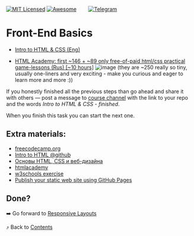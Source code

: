 [![MIT Licensed][icon-mit]][license]
[![Awesome][icon-awesome]][awesome]
&nbsp;&nbsp;&nbsp;&nbsp;&nbsp;&nbsp;
[![Telegram][icon-chat]][chat]

# Front-End Basics

- [Intro to HTML & CSS (Eng)](https://www.udacity.com/course/intro-to-html-and-css--ud304)

- [HTML Academy: first ~146 + ~89 only free-of-paid html/css practical game-lessons (Rus) [~10 hours]](https://htmlacademy.ru/)
![image](https://i.imgur.com/RxF8BXb.png)
(they are ~250 really so tiny, usually one-liners and very exciting - make you curious and eager to learn more and more :))

If you honestly finished all the previous steps than go ahead and share it with
others — post a message to [course channel][chat] with the link to your repo
and the words _Intro to HTML & CSS - finished_.

When you finish this task you can start the next one.

## Extra materials:

- [freecodecamp.org](https://www.freecodecamp.org)
- [Intro to HTML @github](https://lab.github.com/githubtraining/introduction-to-html)
- [Основы HTML, CSS и веб-дизайна](https://ru.hexlet.io/courses/html)
- [htmlacademy](https://htmlacademy.ru/)
- [w3schools exercise](https://www.w3schools.com/html/exercise.asp)
- [Publish your static web site using GitHub Pages](https://lab.github.com/githubtraining/github-pages)

## Done?

➡️ Go forward to [Responsive Layouts](html-css-responsive.md)

⤴️ Back to [Contents](../contents.md)


[icon-chat]: https://img.shields.io/badge/chat-on%20telegram-blue.svg
[icon-mit]: https://img.shields.io/badge/license-MIT-blue.svg
[icon-awesome]: https://cdn.rawgit.com/sindresorhus/awesome/d7305f38d29fed78fa85652e3a63e154dd8e8829/media/badge.svg

[license]: https://github.com/Kottans/web/blob/master/LICENSE.md
[awesome]: https://github.com/sindresorhus/awesome#front-end-development
[chat]: https://t.me/joinchat/CX8EF1JmLm9IM6J6oy2U7Q
